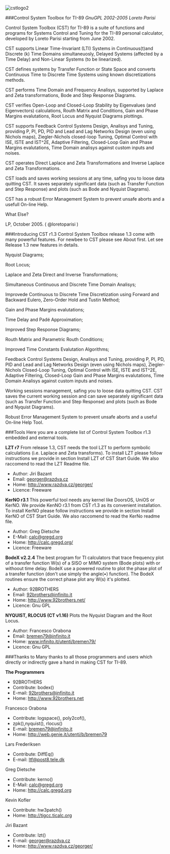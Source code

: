 ![cstlogo2](https://cloud.githubusercontent.com/assets/163333/14590189/117e4706-04f5-11e6-8a2a-fd708c1e0849.jpg)

###Control System Toolbox for TI-89
*GnuGPL 2002-2005 Loreto Parisi*

Control System Toolbox (CST) for TI-89 is a suite of functions and programs for Systems Control and Tuning for the TI-89 personal calculator, developed by Loreto Parisi starting from June 2002.

CST supports Linear Time-Invariant (LTI) Systems in Continuous(t)and Discrete (k) Time Domains simultaneuosly, Delayed Systems (affected by a Time Delay) and Non-Linear Systems (to be linearized).

CST defines systems by Transfer Function or State Space and converts Continuous Time to Discrete Time Systems using known discretizations methods.

CST performs Time Domain and Frequency Analisys, supported by Laplace and Zeta transformations, Bode and Step Response Diagrams.

CST verifies Open-Loop and Closed-Loop Stability by Eigenvalues (and Eigenvectors) calculations, Routh Matrix and Conditions, Gain and Phase Margins evalutations, Root Locus and Nyquist Diagrams plottings.

CST supports Feedback Control Systems Design, Analisys and Tuning, providing P, PI, PD, PID and Lead and Lag Networks Design (even using Nichols maps), Ziegler-Nichols closed-loop Tuning, Optimal Control with ISE, ISTE and IST^2E, Adaptive Filtering, Closed-Loop Gain and Phase Margins evalutations, Time Domain analisys against custom inputs and noises.

CST operates Direct Laplace and Zeta Transformations and Inverse Laplace and Zeta Transformations.

CST loads and saves working sessions at any time, safing you to loose data quitting CST. It saves separately significant data (such as Transfer Function and Step Response) and plots (such as Bode and Nyquist Diagrams).

CST has a robust Error Management System to prevent unsafe aborts and a usefull On-line Help.

What Else?

LP, October 2005. ( @loretoparisi )

###Introducing CST r1.3
Control System Toolbox release 1.3 come with many powerful features. For newbee to CST please see About first. Let see Release 1.3 new features in details.

Nyquist Diagrams;

Root Locus;

Laplace and Zeta Direct and Inverse Transformations;

Simultaneous Continuous and Discrete Time Domain Analisys;

Improvede Continuous to Discrete Time Discretization using Forward and Backward Eulero, Zero-Order Hold and Tustin Method;

Gain and Phase Margins evalutations;

Time Delay and Padé Approximation;

Improved Step Response Diagrams;

Routh Matrix and Parametric Routh Conditions;

Improved Time Constants Evalutation Algorithms;

Feedback Control Systems Design, Analisys and Tuning, providing P, PI, PD, PID and Lead and Lag Networks Design (even using Nichols maps), Ziegler-Nichols Closed-Loop Tuning, Optimal Control with ISE, ISTE and IST^2E, Adaptive Filtering, Closed-Loop Gain and Phase Margins evalutations, Time Domain Analisys against custom inputs and noises.

Working sessions management, safing you to loose data quitting CST. CST saves the current working session and can save separately significant data (such as Transfer Function and Step Response) and plots (such as Bode and Nyquist Diagrams).

Robust Error Management System to prevent unsafe aborts and a useful On-line Help Tool.

###Tools
Here you are a complete list of Control System Toolbox r1.3 embedded and external tools.

**LZT r7**
From release 1.3, CST needs the tool LZT to perform symbolic calculations (i.e. 
Laplace and Zeta transforms). To install LZT please follow instructions we provide in section Install LZT of CST Start Guide. We also raccomend to read the LZT Readme file.

- Author: Jiri Bazant 
- Email: georger@razdva.cz 
- Home: http://www.razdva.cz/georger/
- Licence: Freeware 

**KerNO r3.1**
This powerful tool needs any kernel like DoorsOS, UniOS or KerNO. We provide 
KenNO r3.1 from CST r1.3 as its convenient installation. To install KerNO please follow instructions we provide in section Install KerNO of CST Start Guide. We also 
raccomend to read the KerNo readme file. 

- Author: Greg Dietsche 
- E-Mail: calc@gregd.org 
- Home: http://calc.gregd.org/
- Licence: Freeware

**BodeX v2.2.4**
The best program for TI calculators that trace frequency plot of a transfer function W(s) of a SISO or MIMO 
system (Bode plots) with or withoout time delay. BodeX use a powered routine to plot the phase plot of a 
transfer function (don't use simply the angle(•) function). The BodeX routines ensure the correct phase plot 
any W(s) it's plotted.

- Author: 92BROTHERS
- Email: 92brothers@infinito.it
- Home: http://www.92brothers.net/
- Licence: Gnu GPL

**NYQUIST, RLOCUS (CT v1.16)**
Plots the Nyquist Diagram and the Root Locus.

- Author: Francesco Orabona
- Email: bremen79@infinito.it
- Home: www.infinito.it/utenti/bremen79/
- Licence: Gnu GPL

###Thanks to
Many thanks to all those programmers and users which directly or indirectly gave a hand in making CST for TI-89. 

**The Programmers**
- 92BROTHERS
- Contribute: bodex()
- E-mail: 92brothers@infinito.it
- Home: http://www.92brothers.net

Francesco Orabona
- Contribute: logspace(), poly2cof(),
- zpk(),nyquist(), rlocus()
- E-mail: bremen79@infinito.it
- Home: http://web.genie.it/utenti/b/bremen79

Lars Frederiksen
- Contribute: DiffEq()
- E-mail: ltf@post8.tele.dk

Greg Dietsche
- Contribute: kerno()
- E-Mail: calc@gregd.org
- Home: http://calc.gregd.org

Kevin Kofler
- Contribute: hw3patch()
- Home: http://tigcc.ticalc.org

Jiri Bazant
- Contribute: lzt()
- E-mail: georger@razdva.cz
- Home: http://www.razdva.cz/georger/



